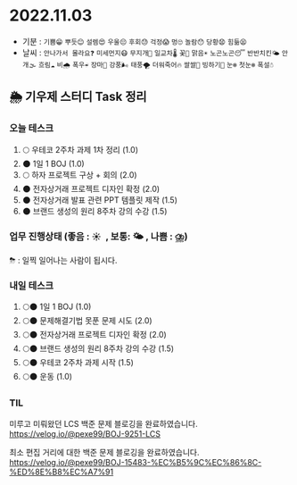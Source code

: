 # 2022.11.03

- 기분 : `기쁨😁` `뿌듯😊` `설렘😍` `우울😔` `후회😓` `걱정😱` `멍🙄` `놀람😯` `당황😧` `힘듦😫`
- 날씨 : `안나가서 몰라요❓` `미세먼지😷` `무지개🌈` `일교차🌡️` `꽃🌸` `맑음☀️` `노곤노곤😴` `반반치킨🌤️` `안개🌫️` `흐림☁️` `비🌧️` `폭우☔` `장마🌊` `강풍🌬️` `태풍🌪️` `더워죽어🔥` `쌀쌀🥶` `빙하기🧊` `눈❄️` `첫눈❄️` `폭설☃️`

## 🌦️ 기우제 스터디 Task 정리

### 오늘 테스크

1. 🌕 우테코 2주차 과제 1차 정리 (1.0)
2. 🌑 1일 1 BOJ (1.0)
3. 🌕 하자 프로젝트 구상 + 회의 (2.0)
4. 🌑 전자상거래 프로젝트 디자인 확정 (2.0)
5. 🌑 전자상거래 발표 관련 PPT 템플릿 제작 (1.5)
6. 🌑 브랜드 생성의 원리 8주차 강의 수강 (1.5)

### 업무 진행상태 (좋음 : ☀  , 보통: 🌤 , 나쁨 : ⛈)

⛈ : 일찍 일어나는 사람이 됩시다.

### 내일 테스크

1. 🌕🌑 1일 1 BOJ (1.0)
2. 🌕🌑 문제해결기법 못푼 문제 시도 (2.0)
3. 🌕🌑 전자상거래 프로젝트 디자인 확정 (2.0)
4. 🌕🌑 브랜드 생성의 원리 8주차 강의 수강 (1.5)
5. 🌕🌑 우테코 2주차 과제 시작 (1.5)
6. 🌕🌑 운동 (1.0)

### TIL

미루고 미뤄왔던 LCS 백준 문제 블로깅을 완료하였습니다.  
https://velog.io/@pexe99/BOJ-9251-LCS

최소 편집 거리에 대한 백준 문제 블로깅을 완료하였습니다.  
https://velog.io/@pexe99/BOJ-15483-%EC%B5%9C%EC%86%8C-%ED%8E%B8%EC%A7%91
